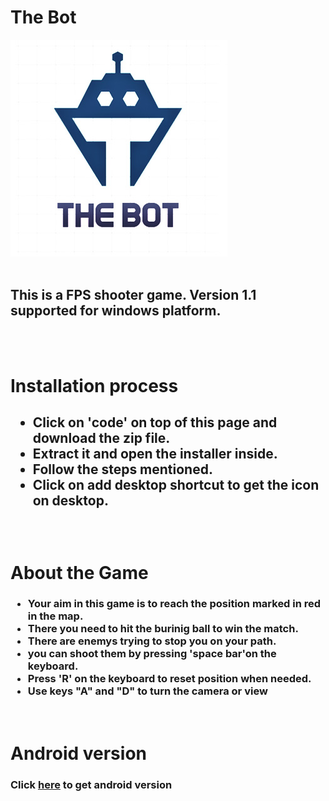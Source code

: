 # The Bot

<img src="Assets/logo.jpg" >
<br>
<br>

<h2> <b> This is a FPS shooter game. Version 1.1 supported for windows platform.
  </h2> </b>
 <br>
 <br>
 
# Installation process

<h2>
  <ul>
    <li> Click on 'code' on top of this page and download the zip file.</li>
    <li> Extract it and open the installer inside.</li>
    <li> Follow the steps mentioned. </li>
    <li> Click on add desktop shortcut to get the icon on desktop.</li>
  </ul>
 <br>
  </h2>

# About the Game

  <h3><ul> 
    <li>Your aim in this game is to reach the position marked in red in the map.</li>
  <li> There you need to <b>hit the burinig ball</b> to win the match.</li>
    <li> There are enemys trying to stop you on your path.</li>
  <li> you can shoot them by pressing <b>'space bar'</b>on the keyboard.</li>
    <li> Press 'R' on the keyboard to reset position when needed.</li>
  <li> Use keys "A" and "D" to turn the camera or view </li>
    </ul>
    
  </h3>
  <br>
 
# Android version

 <h3> Click <a href="https://github.com/ashiq-firoz/The-Bot-Android"> here</a> to get android version
  
